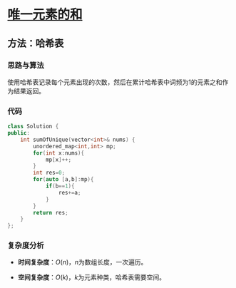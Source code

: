 # [唯一元素的和](https://leetcode-cn.com/problems/sum-of-unique-elements/)

## 方法：哈希表

### 思路与算法

使用哈希表记录每个元素出现的次数，然后在累计哈希表中词频为1的元素之和作为结果返回。

### 代码

```c++
class Solution {
public:
    int sumOfUnique(vector<int>& nums) {
        unordered_map<int,int> mp;
        for(int x:nums){
            mp[x]++;
        }
        int res=0;
        for(auto [a,b]:mp){
            if(b==1){
                res+=a;
            }
        }
        return res;
    }
};
```

### 复杂度分析

- **时间复杂度**：$O(n)$，$n$为数组长度，一次遍历。

- **空间复杂度**：$O(k)$，$k$为元素种类，哈希表需要空间。
